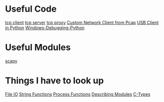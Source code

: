 <!-- TITLE: Python -->
<!-- SUBTITLE: A quick summary of Python -->

# Useful Code
[tcp client](/python-tcpclient)
[tcp server](/python-tcpserver)
[tcp proxy](/python-tcpproxy)
[Custom Network Client from Pcap](/python-customnetworkclient)
[USB Client in Python](/python-usbclient)
[Windows-Debugging-Python](/windows-debugging-python)
# Useful Modules
[scapy](/python-scapy)

# Things I have to look up
[File IO](/python-files)
[String Functions](/python-strings)
[Process Functions](/python-processes)
[Describing Modules](/python-module-description)
[C-Types](/python-ctypes)
